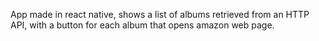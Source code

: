 App made in react native, shows a list of albums retrieved from an HTTP API, with a button for each album that opens amazon web page.
